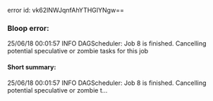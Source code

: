 error id: vk62lNWJqnfAhYTHGIYNgw==
### Bloop error:

25/06/18 00:01:57 INFO DAGScheduler: Job 8 is finished. Cancelling potential speculative or zombie tasks for this job
#### Short summary: 

25/06/18 00:01:57 INFO DAGScheduler: Job 8 is finished. Cancelling potential speculative or zombie t...